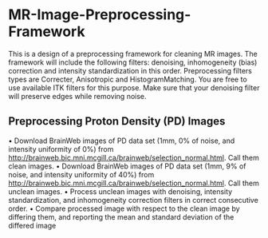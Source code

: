 # MR-Image-Preprocessing-Framework
This is a design of a preprocessing framework for cleaning MR images. The framework will include the following filters: denoising, inhomogeneity (bias) correction and intensity standardization in this order. Preprocessing filters types are Correcter, Anisotropic and HistogramMatching. You are free to use available ITK filters for this purpose. Make sure that your denoising filter will preserve edges while removing noise.

## Preprocessing Proton Density (PD) Images
• Download BrainWeb images of PD data set (1mm, 0% of noise, and intensity uniformity of 0%) from http://brainweb.bic.mni.mcgill.ca/brainweb/selection_normal.html. Call them clean images.
• Download BrainWeb images of PD data set (1mm, 9% of noise, and intensity uniformity of 40%) from http://brainweb.bic.mni.mcgill.ca/brainweb/selection_normal.html. Call them unclean images.
• Process unclean images with denoising, intensity standardization, and inhomogeneity correction filters in correct consecutive order.
• Compare processed image with respect to the clean image by differing them, and reporting the mean and standard deviation of the differed image 
